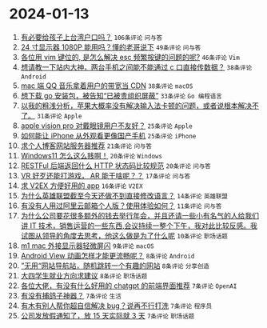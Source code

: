 # 2024-01-13

1. [有必要给孩子上台湾户口吗？](https://www.v2ex.com/t/1008325) `106条评论` `问与答`
1. [24 寸显示器 1080P 能用吗？懂的老哥说下](https://www.v2ex.com/t/1008267) `49条评论` `问与答`
1. [各位用 vim 键位的, 是怎么解决 esc 频繁按键的问题的呢?](https://www.v2ex.com/t/1008294) `46条评论` `Vim`
1. [想请教一下站内大神，两台手机之间能不能通过 c 口直接传数据？](https://www.v2ex.com/t/1008307) `38条评论` `Android`
1. [mac 端 QQ 音乐拿着用户的带宽当 CDN](https://www.v2ex.com/t/1008319) `38条评论` `macOS`
1. [想下载 go 安装包，被告知“已被贵组织屏蔽”](https://www.v2ex.com/t/1008273) `33条评论` `Go 编程语言`
1. [以我的粗浅分析，苹果大概率没有解决输入法卡顿的问题，或者说根本解决不了。](https://www.v2ex.com/t/1008334) `31条评论` `Apple`
1. [apple vision pro 对戴眼镜用户不友好？](https://www.v2ex.com/t/1008265) `25条评论` `Apple`
1. [如何能让 iPhone 从外观看更像国产手机](https://www.v2ex.com/t/1008276) `25条评论` `iPhone`
1. [求个人博客网站服务器推荐](https://www.v2ex.com/t/1008361) `21条评论` `问与答`
1. [Windows11 怎么这么贱啊！](https://www.v2ex.com/t/1008375) `20条评论` `Windows`
1. [RESTFul 后端返回什么 HTTP 状态码比较规范](https://www.v2ex.com/t/1008308) `20条评论` `问与答`
1. [VR 好歹还能打游戏， AR 能干啥呢？？](https://www.v2ex.com/t/1008263) `17条评论` `问与答`
1. [求 V2EX 方便好用的 app](https://www.v2ex.com/t/1008286) `16条评论` `V2EX`
1. [为什么英雄联盟截至今天还做不到直接修改语言？](https://www.v2ex.com/t/1008329) `14条评论` `英雄联盟`
1. [有没有人用过阿里云邮箱个人版？使用体验如何？](https://www.v2ex.com/t/1008290) `11条评论` `问与答`
1. [为什么公司要花很多额外的钱去举行年会，并且还请一些小有名气的人给我们讲 IT 技术，销售运营的一些东西,会议持续一整个下午，我对此比较反感。我试图从领导的角度去思考，他这么做是为了什么呢](https://www.v2ex.com/t/1008357) `10条评论` `职场话题`
1. [m1 mac 外接显示器轻微屏闪](https://www.v2ex.com/t/1008337) `9条评论` `macOS`
1. [Android View 动画怎样才能更流畅呢？](https://www.v2ex.com/t/1008359) `8条评论` `Android`
1. [”无用“网站导航站，随机跳转一个有趣的网站](https://www.v2ex.com/t/1008327) `8条评论` `分享创造`
1. [大四学生就业方向求建议](https://www.v2ex.com/t/1008284) `8条评论` `职场话题`
1. [各位大佬，有没有什么好用的 chatgpt 的前端界面推荐](https://www.v2ex.com/t/1008339) `7条评论` `OpenAI`
1. [有没有捕鸽子神器？](https://www.v2ex.com/t/1008314) `7条评论` `生活`
1. [有木有别人帮你超自信解决 bug？说再不行打洗](https://www.v2ex.com/t/1008301) `7条评论` `程序员`
1. [公司发放假通知了，放 15 天实际就 3 天](https://www.v2ex.com/t/1008281) `7条评论` `职场话题`
